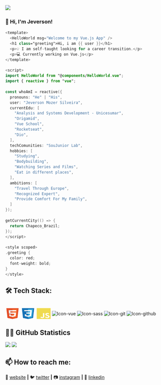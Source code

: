 ![](https://komarev.com/ghpvc/?username=jevemozer&color=006bed)

### 👋 **Hi, I'm Jeverson!**


```kotlin
<template>
  <HelloWorld msg="Welcome to my Vue.js App" />
  <h1 class="greeting">Hi, i am {{ user }}</h1>
  <p>💡 I am self-taught looking for a career transition.</p>
  <p>💻 Currently working on Vue.js</p>
</template>

<script>
import HelloWorld from "@components/HelloWorld.vue";
import { reactive } from "vue";

const whoAmI = reactive({
  pronouns: "He" | "His",
  user: "Jeverson Mozer Silveira",
  currentEdu: [
    "Analysis and Systems Development - Unicesumar",
    "Origamid",
    "Vue School",
    "Rocketseat",
    "Dio",
  ],
  techComunities: "SouJunior Lab",
  hobbies: [
    "Studying",
    "Bodybuilding",
    "Watching Series and Films",
    "Eat in different places",
  ],
  ambitions: [
    "Travel Through Europe",
    "Recognized Expert",
    "Provide Comfort For My Family",
  ]
});

getCurrentCity(() => {
  return Chapeco_Brazil;
});
</script>

<style scoped>
.greeting {
  color: red;
  font-weight: bold;
}
</style>
```

## **🛠 Tech Stack:**

<div style="display: inline_block"><br>
  <img align="center" alt="Icon-HTML" height="35" width="45" src="https://raw.githubusercontent.com/devicons/devicon/master/icons/html5/html5-original.svg">

  <img align="center" alt="Icon-CSS" height="35" width="45" src="https://raw.githubusercontent.com/devicons/devicon/master/icons/css3/css3-original.svg">

  <img align="center" alt="Icon-Js" height="35" width="45" src="https://raw.githubusercontent.com/devicons/devicon/master/icons/javascript/javascript-plain.svg">

<img align="center" alt="Icon-vue" height="35" width="45" src="https://cdn.jsdelivr.net/gh/devicons/devicon/icons/vuejs/vuejs-original.svg">

  <!-- <img align="center" alt="Icon-node" height="35" width="45" src="https://cdn.jsdelivr.net/gh/devicons/devicon/icons/nodejs/nodejs-original.svg"> -->

  <img align="center" alt="Icon-sass" height="35" width="45" src="https://cdn.jsdelivr.net/gh/devicons/devicon/icons/sass/sass-original.svg">

  <img align="center" alt="Icon-git" height="35" width="45" src="https://cdn.jsdelivr.net/gh/devicons/devicon/icons/git/git-original.svg">

   <img align="center" alt="Icon-github" height="35" width="45" src="https://cdn.jsdelivr.net/gh/devicons/devicon/icons/github/github-original.svg">

</div>

## **👨‍💻 GitHub Statistics**

<div style="display: inline_block">
 
  <img src="https://github-readme-stats.vercel.app/api/top-langs/?username=jevemozer&langs_count=8&layout=compact=true&theme=tokyonight"/>
   
  <img src="https://github-readme-stats.vercel.app/api?username=jevemozer&show_icons=true&theme=tokyonight"/>
 
</div>

[website]: https://mozerdev.com
[twitter]: https://twitter.com/MozerDev
[instagram]: https://www.instagram.com/devmozer/
[linkedin]: https://www.linkedin.com/in/jeversonmozer/

## 📫 **How to reach me:**

🏡 [website][website] **|**
🐦 [twitter][twitter] **|**
📷 [instagram][instagram] **|**
👔 [linkedin][linkedin]
